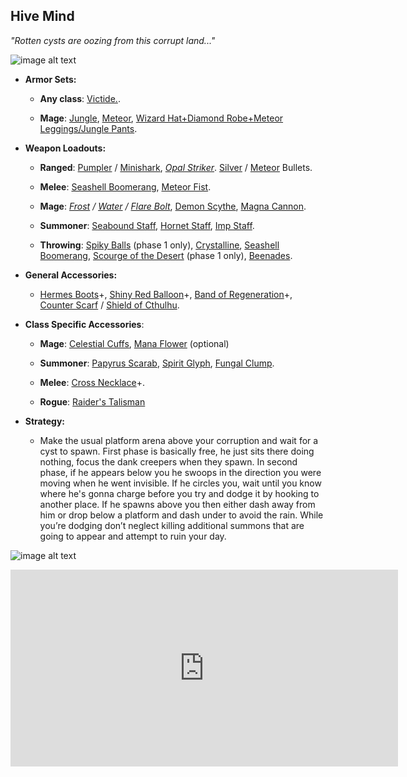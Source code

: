 ## Hive Mind

*"Rotten cysts are oozing from this corrupt land..."*

![image alt text](../public/BMbpD6rCZ1qoniF20u7H2A_img_13.png)

* **Armor Sets:**

    * **Any class**: [Victide.](https://calamitymod.gamepedia.com/Victide_armor).

    * **Mage**: [Jungle](https://terraria.gamepedia.com/Jungle_armor), [Meteor](https://terraria.gamepedia.com/Meteor_armor), [Wizard Hat+Diamond Robe+Meteor Leggings/Jungle Pants](https://terraria.gamepedia.com/Wizard_set).

* **Weapon Loadouts:**

    * **Ranged**: [Pumpler](https://calamitymod.gamepedia.com/Pumpler) / [Minishark](https://terraria.gamepedia.com/Minishark), [*Opal Striker*]((https://calamitymod.gamepedia.com/Opal_Striker)). [Silver](https://terraria.gamepedia.com/Silver_Bullet) / [Meteor](https://terraria.gamepedia.com/Meteor_Shot) Bullets.

    * **Melee**: [Seashell Boomerang](https://calamitymod.gamepedia.com/Seashell_Boomerang), [Meteor Fist](https://calamitymod.gamepedia.com/Meteor_Fist).

    * **Mage**: *[Frost](https://calamitymod.gamepedia.com/Frost_Bolt) / [Water](https://terraria.gamepedia.com/Water_Bolt) / [Flare Bolt](https://calamitymod.gamepedia.com/Flare_Bolt)*, [Demon Scythe](https://terraria.gamepedia.com/Demon_Scythe), [Magna Cannon](https://calamitymod.gamepedia.com/Magna_Cannon).

    * **Summoner**: [Seabound Staff](https://calamitymod.gamepedia.com/Seabound_Staff), [Hornet Staff](https://terraria.gamepedia.com/Hornet_Staff), [Imp Staff](https://terraria.gamepedia.com/Imp_Staff).

    * **Throwing**: [Spiky Balls](https://terraria.gamepedia.com/Spiky_Ball) (phase 1 only), [Crystalline](https://calamitymod.gamepedia.com/Crystalline), [Seashell Boomerang](https://calamitymod.gamepedia.com/Seashell_Boomerang), [Scourge of the Desert](https://calamitymod.gamepedia.com/Scourge_of_the_Desert) (phase 1 only), [Beenades](https://terraria.gamepedia.com/Beenade).

* **General Accessories:**

    * [Hermes Boots](https://terraria.gamepedia.com/Hermes_Boots)+, [Shiny Red Balloon](https://terraria.gamepedia.com/Shiny_Red_Balloon)+, [Band of Regeneration](https://terraria.gamepedia.com/Band_of_Regeneration)+, [Counter Scarf](https://calamitymod.gamepedia.com/Counter_Scarf) / [Shield of Cthulhu](https://terraria.gamepedia.com/Shield_of_Cthulhu).

* **Class Specific Accessories**:

    * **Mage**: [Celestial Cuffs](https://terraria.gamepedia.com/Celestial_Cuffs), [Mana Flower](https://terraria.gamepedia.com/Mana_Flower) (optional)

    * **Summoner**: [Papyrus Scarab](https://terraria.gamepedia.com/Papyrus_Scarab), [Spirit Glyph](https://calamitymod.gamepedia.com/Spirit_Glyph), [Fungal Clump](https://calamitymod.gamepedia.com/Fungal_Clump).

    * **Melee**: [Cross Necklace](https://terraria.gamepedia.com/Cross_Necklace)+.

    * **Rogue**: [Raider's Talisman](https://calamitymod.gamepedia.com/Raider%27s_Talisman)

* **Strategy:**

    * Make the usual platform arena above your corruption and wait for a cyst to spawn. First phase is basically free, he just sits there doing nothing, focus the dank creepers when they spawn. In second phase, if he appears below you he swoops in the direction you were moving when he went invisible. If he circles you, wait until you know where he's gonna charge before you try and dodge it by hooking to another place. If he spawns above you then either dash away from him or drop below a platform and dash under to avoid the rain. While you’re dodging don’t neglect killing additional summons that are going to appear and attempt to ruin your day.

![image alt text](../public/BMbpD6rCZ1qoniF20u7H2A_img_14.png)

<div align="center"><iframe width="620" height="315" src="https://www.youtube.com/embed/1Ha2XxQg7xM" frameborder="0" allowfullscreen></iframe></div>
